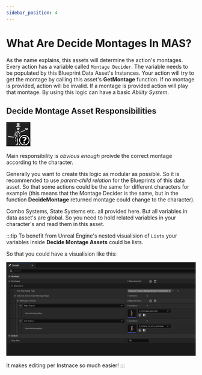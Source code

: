 ```yaml
---
sidebar_position: 4
---
```


# What Are Decide Montages In MAS?

As the name explains, this assets will determine the action's montages. Every action has a variable called `Montage Decider`. The variable needs to be populated by this Blueprint Data Asset's Instances. Your action will try to get the montage by calling this asset's **GetMontage** function. If no montage is provided, action will be invalid. If a montage is provided action will play that montage. By using this logic can have a basic *Ability System*. 


## Decide Montage Asset Responsibilities 

![DecideMontageImage](../img/T_DecideMOntage.png) 

Main responsibility is *obvious enough* proivde the correct montage according to the character.

Generally you want to create this logic as modular as possible. So it is recommended to use *parent-child relation* for the Blueprints of this data asset. So that some actions could be the same for different characters for example (this means that the Montage Decider is the same, but in the function **DecideMontage** returned montage could change to the character).

Combo Systems, State Systems etc. all provided here. But all variables in data asset's are global. So you need to hold related variables in your character's and read them in this asset. 

:::tip
To benefit from Unreal Engine's nested visualision of `Lists` your variables inside **Decide Montage Assets** could be lists.

So that you could have a visualision like this:

![ExampleDecideMontageListView](../img/T_ExampleDecideMontageListView.png)

It makes editing per Instnace so much easier!
:::

